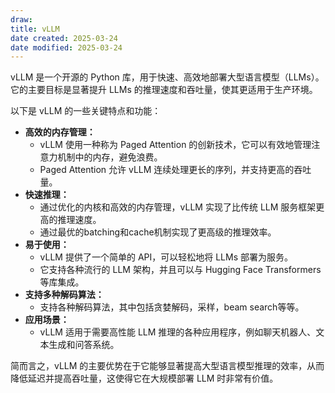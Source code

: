 ```yaml
---
draw:
title: vLLM
date created: 2025-03-24
date modified: 2025-03-24
---
```


vLLM 是一个开源的 Python 库，用于快速、高效地部署大型语言模型（LLMs）。它的主要目标是显著提升 LLMs 的推理速度和吞吐量，使其更适用于生产环境。

以下是 vLLM 的一些关键特点和功能：

- **高效的内存管理：**
    - vLLM 使用一种称为 Paged Attention 的创新技术，它可以有效地管理注意力机制中的内存，避免浪费。
    - Paged Attention 允许 vLLM 连续处理更长的序列，并支持更高的吞吐量。
- **快速推理：**
    - 通过优化的内核和高效的内存管理，vLLM 实现了比传统 LLM 服务框架更高的推理速度。
    - 通过最优的batching和cache机制实现了更高级的推理效率。
- **易于使用：**
    - vLLM 提供了一个简单的 API，可以轻松地将 LLMs 部署为服务。
    - 它支持各种流行的 LLM 架构，并且可以与 Hugging Face Transformers 等库集成。
- **支持多种解码算法：**
    - 支持各种解码算法，其中包括贪婪解码，采样，beam search等等。
- **应用场景：**
    - vLLM 适用于需要高性能 LLM 推理的各种应用程序，例如聊天机器人、文本生成和问答系统。

简而言之，vLLM 的主要优势在于它能够显著提高大型语言模型推理的效率，从而降低延迟并提高吞吐量，这使得它在大规模部署 LLM 时非常有价值。
